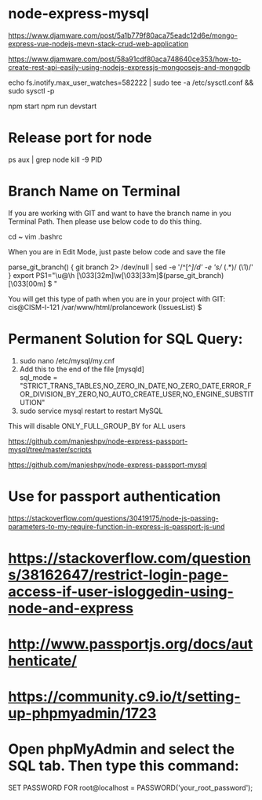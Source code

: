 # node-express-mysql

https://www.djamware.com/post/5a1b779f80aca75eadc12d6e/mongo-express-vue-nodejs-mevn-stack-crud-web-application

https://www.djamware.com/post/58a91cdf80aca748640ce353/how-to-create-rest-api-easily-using-nodejs-expressjs-mongoosejs-and-mongodb


echo fs.inotify.max_user_watches=582222 | sudo tee -a /etc/sysctl.conf && sudo sysctl -p


npm start
npm run devstart

# Release port for node

ps aux | grep node
kill -9 PID


# Branch Name on Terminal

If you are working with GIT and want to have the branch name in you Terminal Path. Then please use below code to do this thing.

cd ~
vim .bashrc

When you are in Edit Mode, just paste below code and save the file


parse_git_branch() {
     git branch 2> /dev/null | sed -e '/^[^*]/d' -e 's/* \(.*\)/ (\1)/'
}
export PS1="\u@\h \[\033[32m\]\w\[\033[33m\]\$(parse_git_branch)\[\033[00m\] $ "


You will get this type of path when you are in your project with GIT: 
cis@CISM-I-121 /var/www/html/prolancework (IssuesList) $




# Permanent Solution for SQL Query:

1. sudo nano /etc/mysql/my.cnf
2. Add this to the end of the file
[mysqld]  
sql_mode = "STRICT_TRANS_TABLES,NO_ZERO_IN_DATE,NO_ZERO_DATE,ERROR_FOR_DIVISION_BY_ZERO,NO_AUTO_CREATE_USER,NO_ENGINE_SUBSTITUTION"
3. sudo service mysql restart to restart MySQL

This will disable ONLY_FULL_GROUP_BY for ALL users


https://github.com/manjeshpv/node-express-passport-mysql/tree/master/scripts

https://github.com/manjeshpv/node-express-passport-mysql




 # Use for passport authentication
https://stackoverflow.com/questions/30419175/node-js-passing-parameters-to-my-require-function-in-express-js-passport-js-und


# https://stackoverflow.com/questions/38162647/restrict-login-page-access-if-user-isloggedin-using-node-and-express

# http://www.passportjs.org/docs/authenticate/


# https://community.c9.io/t/setting-up-phpmyadmin/1723
# Open phpMyAdmin and select the SQL tab. Then type this command:

SET PASSWORD FOR root@localhost = PASSWORD('your_root_password');
